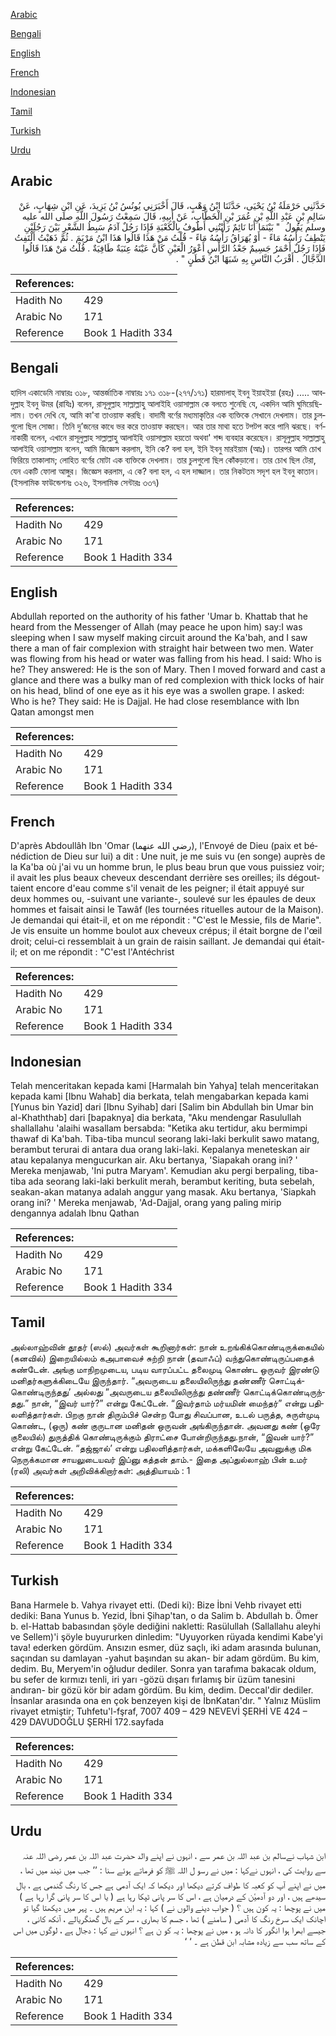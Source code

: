 [Arabic](#arabic)

[Bengali](#bengali)

[English](#english)

[French](#french)

[Indonesian](#indonesian)

[Tamil](#tamil)

[Turkish](#turkish)

[Urdu](#urdu)

## Arabic


<div dir="rtl" lang="ar" style={{fontSize:'larger',backgroundColor:'#f8f9fa',padding:20}}>
حَدَّثَنِي حَرْمَلَةُ بْنُ يَحْيَى، حَدَّثَنَا ابْنُ وَهْبٍ، قَالَ أَخْبَرَنِي يُونُسُ بْنُ يَزِيدَ، عَنِ ابْنِ شِهَابٍ، عَنْ سَالِمِ بْنِ عَبْدِ اللَّهِ بْنِ عُمَرَ بْنِ الْخَطَّابِ، عَنْ أَبِيهِ، قَالَ سَمِعْتُ رَسُولَ اللَّهِ صلى الله عليه وسلم يَقُولُ ‏ "‏ بَيْنَمَا أَنَا نَائِمٌ رَأَيْتُنِي أَطُوفُ بِالْكَعْبَةِ فَإِذَا رَجُلٌ آدَمُ سَبِطُ الشَّعْرِ بَيْنَ رَجُلَيْنِ يَنْطِفُ رَأْسُهُ مَاءً - أَوْ يُهَرَاقُ رَأْسُهُ مَاءً - قُلْتُ مَنْ هَذَا قَالُوا هَذَا ابْنُ مَرْيَمَ ‏.‏ ثُمَّ ذَهَبْتُ أَلْتَفِتُ فَإِذَا رَجُلٌ أَحْمَرُ جَسِيمٌ جَعْدُ الرَّأْسِ أَعْوَرُ الْعَيْنِ كَأَنَّ عَيْنَهُ عِنَبَةٌ طَافِيَةٌ ‏.‏ قُلْتُ مَنْ هَذَا قَالُوا الدَّجَّالُ ‏.‏ أَقْرَبُ النَّاسِ بِهِ شَبَهًا ابْنُ قَطَنٍ ‏"‏ ‏.‏
</div>
<div style={{backgroundColor:'#f8f9fa',padding:20, marginBottom: 10}}><table> <thead> <tr> <th>References:</th> <th></th> </tr> </thead> <tbody><tr><td>Hadith No</td><td>429</td></tr><tr><td>Arabic No</td><td>171</td></tr><tr><td>Reference</td><td>Book 1 Hadith 334</td></tr></tbody></table></div>

## Bengali


<div dir="ltr" lang="bn" style={{fontSize:'larger',backgroundColor:'#f8f9fa',padding:20}}>
হাদিস একাডেমি নাম্বারঃ ৩১৮, আন্তর্জাতিক নাম্বারঃ ১৭১ ৩১৮-(২৭৭/১৭১) হারমালাহ্ ইবনু ইয়াহইয়া (রহঃ) ..... আবদুল্লাহ ইবনু উমর (রাযিঃ) বলেন, রাসূলুল্লাহ সাল্লাল্লাহু আলাইহি ওয়াসাল্লাম কে বলতে শুনেছি যে, একদিন আমি ঘুমিয়েছিলাম। তখন দেখি যে, আমি কা'বা তাওয়াফ করছি। বাদামী বর্ণের মধ্যমাকৃতির এক ব্যক্তিকে সেখানে দেখলাম। তার চুলগুলো ছিল সোজা। তিনি দু’জনের কাধে ভর করে তাওয়াফ করছেন। আর তার মাথা হতে টপটপ করে পানি ঝরছে। বর্ণনাকারী বলেন, এখানে রাসূলুল্লাহ সাল্লাল্লাহু আলাইহি ওয়াসাল্লাম হয়তো অথবা' শব্দ ব্যবহার করেছেন। রাসূলুল্লাহ সাল্লাল্লাহু আলাইহি ওয়াসাল্লাম বলেন, আমি জিজ্ঞেস করলাম, ইনি কে? বলা হল, ইনি ইবনু মারইয়াম (আঃ)। তারপর আমি চোখ ফিরিয়ে তাকালাম; লোহিত বর্ণের মোটা এক ব্যক্তিকে দেখলাম। তার চুলগুলো ছিল কোঁকড়ানো। তার চোখ ছিল টেরা, যেন একটি ফোলা আঙ্গুর। জিজ্ঞেস করলাম, এ কে? বলা হল, এ হল দাজ্জাল। তার নিকটতম সদৃশ হল ইবনু কাতান। (ইসলামিক ফাউন্ডেশনঃ ৩২৬, ইসলামিক সেন্টারঃ ৩৩৭)
</div>
<div style={{backgroundColor:'#f8f9fa',padding:20, marginBottom: 10}}><table> <thead> <tr> <th>References:</th> <th></th> </tr> </thead> <tbody><tr><td>Hadith No</td><td>429</td></tr><tr><td>Arabic No</td><td>171</td></tr><tr><td>Reference</td><td>Book 1 Hadith 334</td></tr></tbody></table></div>

## English


<div dir="ltr" lang="en" style={{fontSize:'larger',backgroundColor:'#f8f9fa',padding:20}}>
Abdullah reported on the authority of his father 'Umar b. Khattab that he heard from the Messenger of Allah (may peace he upon him) say:I was sleeping when I saw myself making circuit around the Ka'bah, and I saw there a man of fair complexion with straight hair between two men. Water was flowing from his head or water was falling from his head. I said: Who is he? They answered: He is the son of Mary. Then I moved forward and cast a glance and there was a bulky man of red complexion with thick locks of hair on his head, blind of one eye as it his eye was a swollen grape. I asked: Who is he? They said: He is Dajjal. He had close resemblance with Ibn Qatan amongst men
</div>
<div style={{backgroundColor:'#f8f9fa',padding:20, marginBottom: 10}}><table> <thead> <tr> <th>References:</th> <th></th> </tr> </thead> <tbody><tr><td>Hadith No</td><td>429</td></tr><tr><td>Arabic No</td><td>171</td></tr><tr><td>Reference</td><td>Book 1 Hadith 334</td></tr></tbody></table></div>

## French


<div dir="ltr" lang="fr" style={{fontSize:'larger',backgroundColor:'#f8f9fa',padding:20}}>
D'après Abdoullâh Ibn 'Omar (رضي الله عنهما), l'Envoyé de Dieu (paix et bénédiction de Dieu sur lui) a dit : Une nuit, je me suis vu (en songe) auprès de la Ka'ba où j'ai vu un homme brun, le plus beau brun que vous puissiez voir; il avait les plus beaux cheveux descendant derrière ses oreilles; ils dégouttaient encore d'eau comme s'il venait de les peigner; il était appuyé sur deux hommes ou, -suivant une variante-, soulevé sur les épaules de deux hommes et faisait ainsi le Tawâf (les tournées rituelles autour de la Maison). Je demandai qui était-il, et on me répondit : "C'est le Messie, fils de Marie". Je vis ensuite un homme boulot aux cheveux crépus; il était borgne de l'œil droit; celui-ci ressemblait à un grain de raisin saillant. Je demandai qui était-il; et on me répondit : "C'est l'Antéchrist
</div>
<div style={{backgroundColor:'#f8f9fa',padding:20, marginBottom: 10}}><table> <thead> <tr> <th>References:</th> <th></th> </tr> </thead> <tbody><tr><td>Hadith No</td><td>429</td></tr><tr><td>Arabic No</td><td>171</td></tr><tr><td>Reference</td><td>Book 1 Hadith 334</td></tr></tbody></table></div>

## Indonesian


<div dir="ltr" lang="id" style={{fontSize:'larger',backgroundColor:'#f8f9fa',padding:20}}>
Telah menceritakan kepada kami [Harmalah bin Yahya] telah menceritakan kepada kami [Ibnu Wahab] dia berkata, telah mengabarkan kepada kami [Yunus bin Yazid] dari [Ibnu Syihab] dari [Salim bin Abdullah bin Umar bin al-Khaththab] dari [bapaknya] dia berkata, "Aku mendengar Rasulullah shallallahu 'alaihi wasallam bersabda: "Ketika aku tertidur, aku bermimpi thawaf di Ka'bah. Tiba-tiba muncul seorang laki-laki berkulit sawo matang, berambut terurai di antara dua orang laki-laki. Kepalanya meneteskan air atau kepalanya mengucurkan air. Aku bertanya, 'Siapakah orang ini? ' Mereka menjawab, 'Ini putra Maryam'. Kemudian aku pergi berpaling, tiba-tiba ada seorang laki-laki berkulit merah, berambut keriting, buta sebelah, seakan-akan matanya adalah anggur yang masak. Aku bertanya, 'Siapkah orang ini? ' Mereka menjawab, 'Ad-Dajjal, orang yang paling mirip dengannya adalah Ibnu Qathan
</div>
<div style={{backgroundColor:'#f8f9fa',padding:20, marginBottom: 10}}><table> <thead> <tr> <th>References:</th> <th></th> </tr> </thead> <tbody><tr><td>Hadith No</td><td>429</td></tr><tr><td>Arabic No</td><td>171</td></tr><tr><td>Reference</td><td>Book 1 Hadith 334</td></tr></tbody></table></div>

## Tamil


<div dir="ltr" lang="ta" style={{fontSize:'larger',backgroundColor:'#f8f9fa',padding:20}}>
அல்லாஹ்வின் தூதர் (ஸல்) அவர்கள் கூறினார்கள்: நான் உறங்கிக்கொண்டிருக்கையில் (கனவில்) இறையில்லம் கஅபாவைச் சுற்றி நான் (தவாஃப்) வந்துகொண்டிருப்பதைக் கண்டேன். அங்கு மாநிறமுடைய, படிய வாரப்பட்ட தலைமுடி கொண்ட ஒருவர் இரண்டு மனிதர்களுக்கிடையே இருந்தார். “அவருடைய தலையிலிருந்து தண்ணீர் சொட்டிக்கொண்டிருந்தது’ அல்லது ”அவருடைய தலையிலிருந்து தண்ணீர் கொட்டிக்கொண்டிருந்தது.” நான், “இவர் யார்?” என்று கேட்டேன். “இவர்தாம் மர்யமின் மைந்தர்” என்று பதிலளித்தார்கள். பிறகு நான் திரும்பிச் சென்ற போது சிவப்பான, உடல் பருத்த, சுருள்முடி கொண்ட, (ஒரு) கண் குருடான மனிதன் ஒருவன் அங்கிருந்தான். அவனது கண் (ஒரே குலையில்) துருத்திக் கொண்டிருக்கும் திராட்சை போன்றிருந்தது.நான், “இவன் யார்?” என்று கேட்டேன். “தஜ்ஜால்’ என்று பதிலளித்தார்கள், மக்களிலேயே அவனுக்கு மிக நெருக்கமான சாயலுடையவர் இப்னு கத்தன் தாம்.- இதை அப்துல்லாஹ் பின் உமர் (ரலி) அவர்கள் அறிவிக்கிறார்கள்: அத்தியாயம் : 1
</div>
<div style={{backgroundColor:'#f8f9fa',padding:20, marginBottom: 10}}><table> <thead> <tr> <th>References:</th> <th></th> </tr> </thead> <tbody><tr><td>Hadith No</td><td>429</td></tr><tr><td>Arabic No</td><td>171</td></tr><tr><td>Reference</td><td>Book 1 Hadith 334</td></tr></tbody></table></div>

## Turkish


<div dir="ltr" lang="tr" style={{fontSize:'larger',backgroundColor:'#f8f9fa',padding:20}}>
Bana Harmele b. Vahya rivayet etti. (Dedi ki): Bize İbni Vehb rivayet etti dediki: Bana Yunus b. Yezid, İbni Şihap'tan, o da Salim b. Abdullah b. Ömer b. el-Hattab babasından şöyle dediğini nakletti: Rasülullah (Sallallahu aleyhi ve Sellem)'i şöyle buyururken dinledim: "Uyuyorken rüyada kendimi Kabe'yi tava! ederken gördüm. Ansızın esmer, düz saçlı, iki adam arasında bulunan, saçından su damlayan -yahut başından su akan- bir adam gördüm. Bu kim, dedim. Bu, Meryem'in oğludur dediler. Sonra yan tarafıma bakacak oldum, bu sefer de kırmızı tenli, iri yarı -gözü dışarı fırlamış bir üzüm tanesini andıran- bir gözü kör bir adam gördüm. Bu kim, dedim. Deccal'dir dediler. İnsanlar arasında ona en çok benzeyen kişi de İbnKatan'dır. " Yalnız Müslim rivayet etmiştir; Tuhfetu'l-fşraf, 7007 409 – 429 NEVEVİ ŞERHİ VE 424 – 429 DAVUDOĞLU ŞERHİ 172.sayfada
</div>
<div style={{backgroundColor:'#f8f9fa',padding:20, marginBottom: 10}}><table> <thead> <tr> <th>References:</th> <th></th> </tr> </thead> <tbody><tr><td>Hadith No</td><td>429</td></tr><tr><td>Arabic No</td><td>171</td></tr><tr><td>Reference</td><td>Book 1 Hadith 334</td></tr></tbody></table></div>

## Urdu


<div dir="rtl" lang="ur" style={{fontSize:'larger',backgroundColor:'#f8f9fa',padding:20}}>
ابن شہاب نےسالم بن عبد اللہ بن عمر سے ، انہوں نے اپنے والد حضرت عبد اللہ بن عمر ‌رضی ‌اللہ ‌عنہ ‌ ‌ سے روایت کی ، انہوں نےکہا : میں نے رسو ل اللہ ﷺ کو فرماتے ہوئے سنا : ’’ جب میں نیند میں تھا ، میں نے اپنے آپ کو کعبہ کا طواف کرتے دیکھا اور دیکھا کہ ایک آدمی ہے جس کا رنگ گندمی ہے ، بال سیدھے ہیں ، اور دو آدمیٔن کے درمیان ہے ، اس کا سر پانی ٹپکا رہا ہے ( یا اس کا سر پانی گرا رہا ہے ) میں نے پوچھا : یہ کون ہیں ؟ ( جواب دینے والوں نے ) کہا : یہ ابن مریم ہیں ۔ پہر میں دیکھتا گیا تو اچانک ایک سرخ رنگ کا آدمی ( سامنے ) تھا ، جسم کا بھاری ، سر کے بال گھنگریالے ، آنکھ کانی ، جیسے ابھرا ہوا انگور کا دانہ ہو ، میں نے پوچھا : یہ کو ن ہے ؟ انہوں نے کہا : دجال ہے ، لوگوں میں اس کے ساتھ سب سے زیادہ مشابہ ابن قطن ہے ۔ ‘ ‘
</div>
<div style={{backgroundColor:'#f8f9fa',padding:20, marginBottom: 10}}><table> <thead> <tr> <th>References:</th> <th></th> </tr> </thead> <tbody><tr><td>Hadith No</td><td>429</td></tr><tr><td>Arabic No</td><td>171</td></tr><tr><td>Reference</td><td>Book 1 Hadith 334</td></tr></tbody></table></div>